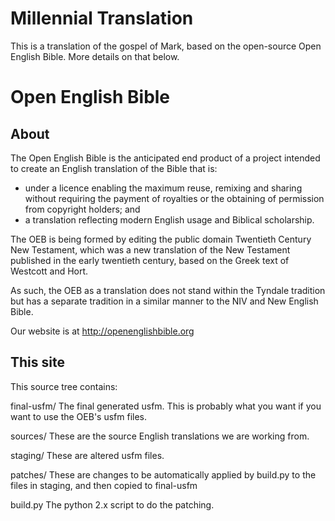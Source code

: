 # Millennial Translation

This is a translation of the gospel of Mark, based on the open-source Open English Bible. More details on that below.

Open English Bible
==================

About
-----

The Open English Bible is the anticipated end product of a project intended to create an English translation of the Bible that is:

* under a licence enabling the maximum reuse, remixing and sharing without requiring the payment of royalties or the obtaining of permission from copyright holders; and
* a translation reflecting modern English usage and Biblical scholarship.

The OEB is being formed by editing the public domain Twentieth Century New Testament, which was a new translation of the New Testament published in the early twentieth century, based on the Greek text of Westcott and Hort.

As such, the OEB as a translation does not stand within the Tyndale tradition but has a separate tradition in a similar manner to the NIV and New English Bible.

Our website is at http://openenglishbible.org

This site
---------

This source tree contains:

final-usfm/
The final generated usfm. This is probably what you want if you want to use the OEB's usfm files.

sources/
These are the source English translations we are working from.

staging/
These are altered usfm files.

patches/
These are changes to be automatically applied by build.py to the files in staging, and then copied to final-usfm

build.py
The python 2.x script to do the patching.



